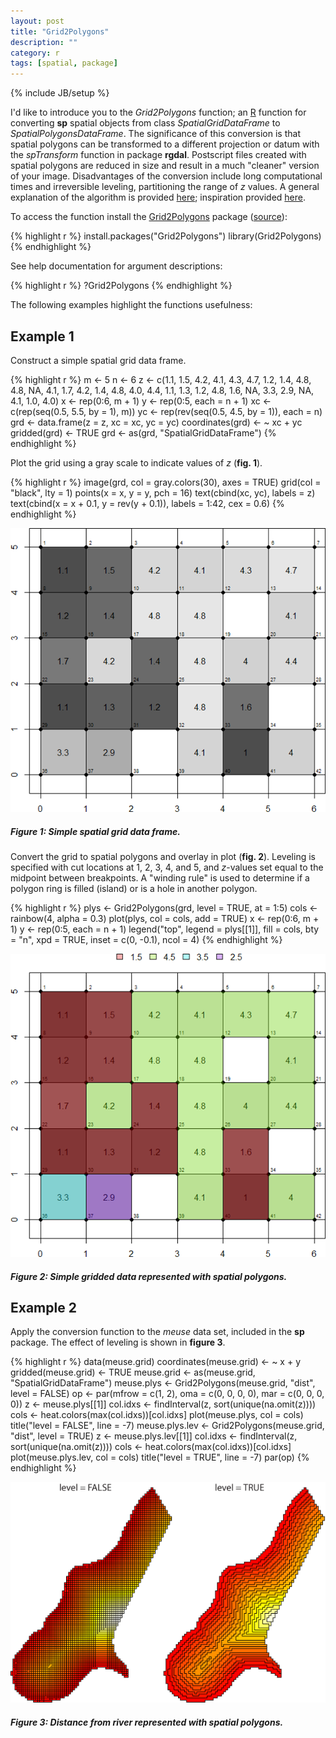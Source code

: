 ```yaml
---
layout: post
title: "Grid2Polygons"
description: ""
category: r
tags: [spatial, package]
---
```

{% include JB/setup %}

I'd like to introduce you to the *Grid2Polygons* function; an
[R](http://www.r-project.org/) function for
converting **sp** spatial objects from class *SpatialGridDataFrame*
to *SpatialPolygonsDataFrame*.
The significance of this conversion is that
spatial polygons can be transformed to a different projection or datum with
the *spTransform* function in package **rgdal**.
Postscript files created with spatial polygons are reduced in size and result
in a much "cleaner" version of your image. Disadvantages of the conversion
include long computational times and irreversible leveling,
partitioning the range of *z* values.
A general explanation of the algorithm is provided
[here](http://stackoverflow.com/questions/643995/algorithm-to-merge-adjacent-rectangles-into-polygon});
inspiration provided
[here](http://menugget.blogspot.com/2012/04/create-polygons-from-matrix.html).

To access the function install the
[Grid2Polygons](http://cran.r-project.org/web/packages/Grid2Polygons/index.html)
package ([source](https://github.com/jfisher-usgs/Grid2Polygons)):

{% highlight r %}
install.packages("Grid2Polygons")
library(Grid2Polygons)
{% endhighlight %}

See help documentation for argument descriptions:

{% highlight r %}
?Grid2Polygons
{% endhighlight %}

The following examples highlight the functions usefulness:

## Example 1

Construct a simple spatial grid data frame.

{% highlight r %}
m <- 5
n <- 6
z <- c(1.1,  1.5,  4.2,  4.1,  4.3,  4.7,
       1.2,  1.4,  4.8,  4.8,   NA,  4.1,
       1.7,  4.2,  1.4,  4.8,  4.0,  4.4,
       1.1,  1.3,  1.2,  4.8,  1.6,   NA,
       3.3,  2.9,   NA,  4.1,  1.0,  4.0)
x <- rep(0:6, m + 1)
y <- rep(0:5, each = n + 1)
xc <- c(rep(seq(0.5, 5.5, by = 1), m))
yc <- rep(rev(seq(0.5, 4.5, by = 1)), each = n)
grd <- data.frame(z = z, xc = xc, yc = yc)
coordinates(grd) <- ~ xc + yc
gridded(grd) <- TRUE
grd <- as(grd, "SpatialGridDataFrame")
{% endhighlight %}

Plot the grid using a gray scale to indicate values of *z* (**fig. 1**).

{% highlight r %}
image(grd, col = gray.colors(30), axes = TRUE)
grid(col = "black", lty = 1)
points(x = x, y = y, pch = 16)
text(cbind(xc, yc), labels = z)
text(cbind(x = x + 0.1, y = rev(y + 0.1)), labels = 1:42, cex = 0.6)
{% endhighlight %}

![center](/figs/2012-06-25-grid2polygons/fig1.png)

##### Figure 1: Simple spatial grid data frame.

Convert the grid to spatial polygons and overlay in plot (**fig. 2**).
Leveling is specified with cut locations at 1, 2, 3, 4, and 5, and
*z*-values set equal to the midpoint between breakpoints. A "winding rule"
is used to determine if a polygon ring is filled (island) or is a
hole in another polygon.

{% highlight r %}
plys <- Grid2Polygons(grd, level = TRUE, at = 1:5)
cols <- rainbow(4, alpha = 0.3)
plot(plys, col = cols, add = TRUE)
x <- rep(0:6, m + 1)
y <- rep(0:5, each = n + 1)
legend("top", legend = plys[[1]], fill = cols, bty = "n", xpd = TRUE, inset = c(0, -0.1), ncol = 4)
{% endhighlight %}

![center](/figs/2012-06-25-grid2polygons/fig2.png)

##### Figure 2: Simple gridded data represented with spatial polygons.


## Example 2

Apply the conversion function to the *meuse* data set,
included in the **sp** package.
The effect of leveling is shown in **figure 3**.

{% highlight r %}
data(meuse.grid)
coordinates(meuse.grid) <- ~ x + y
gridded(meuse.grid) <- TRUE
meuse.grid <- as(meuse.grid, "SpatialGridDataFrame")
meuse.plys <- Grid2Polygons(meuse.grid, "dist", level = FALSE)
op <- par(mfrow = c(1, 2), oma = c(0, 0, 0, 0), mar = c(0, 0, 0, 0))
z <- meuse.plys[[1]]
col.idxs <- findInterval(z, sort(unique(na.omit(z))))
cols <- heat.colors(max(col.idxs))[col.idxs]
plot(meuse.plys, col = cols)
title("level = FALSE", line = -7)
meuse.plys.lev <- Grid2Polygons(meuse.grid, "dist", level = TRUE)
z <- meuse.plys.lev[[1]]
col.idxs <- findInterval(z, sort(unique(na.omit(z))))
cols <- heat.colors(max(col.idxs))[col.idxs]
plot(meuse.plys.lev, col = cols)
title("level = TRUE", line = -7)
par(op)
{% endhighlight %}

![center](/figs/2012-06-25-grid2polygons/fig3.png)

##### Figure 3: Distance from river represented with spatial polygons.
